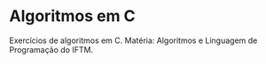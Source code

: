 # Algoritmos em C
Exercícios de algoritmos em C. Matéria: Algoritmos e Linguagem de Programação do IFTM.
